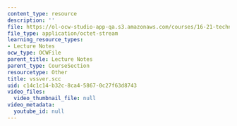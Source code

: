 ```yaml
---
content_type: resource
description: ''
file: https://ol-ocw-studio-app-qa.s3.amazonaws.com/courses/16-21-techniques-for-structural-analysis-and-design-spring-2005/c14c1c14b32c8ca458670c27f63d8743_vssver.scc
file_type: application/octet-stream
learning_resource_types:
- Lecture Notes
ocw_type: OCWFile
parent_title: Lecture Notes
parent_type: CourseSection
resourcetype: Other
title: vssver.scc
uid: c14c1c14-b32c-8ca4-5867-0c27f63d8743
video_files:
  video_thumbnail_file: null
video_metadata:
  youtube_id: null
---
```

